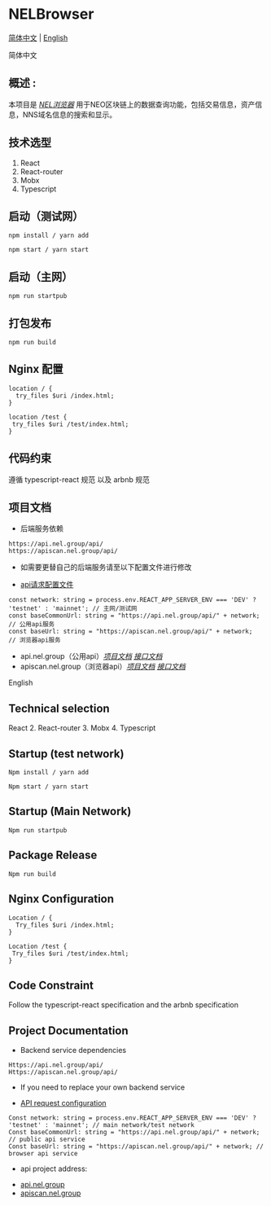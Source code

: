 # NELBrowser
[简体中文](#zh) |    [English](#en) 

<a name="zh">简体中文</a>
## 概述 :
本项目是 _[NEL浏览器](https://scan.nel.group/)_ 用于NEO区块链上的数据查询功能，包括交易信息，资产信息，NNS域名信息的搜索和显示。
## 技术选型
1. React
2. React-router
3. Mobx
4. Typescript

## 启动（测试网）

```shell
npm install / yarn add
```

```shell
npm start / yarn start
```
## 启动（主网）
```shell
npm run startpub
```
## 打包发布
```shell
npm run build
```

## Nginx 配置
```shell
location / {
  try_files $uri /index.html;
}

location /test {
 try_files $uri /test/index.html;
}
```

## 代码约束

遵循 typescript-react 规范 以及 arbnb 规范

## 项目文档

* 后端服务依赖
```shell
https://api.nel.group/api/
https://apiscan.nel.group/api/
```

* 如需要更替自己的后端服务请至以下配置文件进行修改
- [api请求配置文件](https://github.com/NewEconoLab/NELBrowser-Web-React/blob/master/src/utils/request.ts)
```shell
const network: string = process.env.REACT_APP_SERVER_ENV === 'DEV' ? 'testnet' : 'mainnet'; // 主网/测试网
const baseCommonUrl: string = "https://api.nel.group/api/" + network; // 公用api服务
const baseUrl: string = "https://apiscan.nel.group/api/" + network;   // 浏览器api服务
```
* api.nel.group（公用api）_[项目文档](https://github.com/NewEconoLab/NEO_Block_API/blob/master/README.md)_  _[接口文档](http://www.xiaoyaoji.cn/doc/1IoeLt6k57)_
* apiscan.nel.group（浏览器api）_[项目文档](https://github.com/NewEconoLab/NEL_Scan_API/blob/master/README.md)_ _[接口文档](http://www.xiaoyaoji.cn/doc/2veptPpn9o/edit)_

<a name="en">English</a>
## Technical selection
React
2. React-router
3. Mobx
4. Typescript

## Startup (test network)

```shell
Npm install / yarn add
```

```shell
Npm start / yarn start
```
## Startup (Main Network)
```shell
Npm run startpub
```
## Package Release
```shell
Npm run build
```

## Nginx Configuration
```shell
Location / {
  Try_files $uri /index.html;
}

Location /test {
 Try_files $uri /test/index.html;
}
```

## Code Constraint

Follow the typescript-react specification and the arbnb specification

## Project Documentation

* Backend service dependencies
```shell
Https://api.nel.group/api/
Https://apiscan.nel.group/api/
```

* If you need to replace your own backend service
- [API request configuration](https://github.com/NewEconoLab/NELBrowser-Web-React/blob/master/src/utils/request.ts)
```shell
Const network: string = process.env.REACT_APP_SERVER_ENV === 'DEV' ? 'testnet' : 'mainnet'; // main network/test network
Const baseCommonUrl: string = "https://api.nel.group/api/" + network; // public api service
Const baseUrl: string = "https://apiscan.nel.group/api/" + network; // browser api service
```
* api project address:
- [api.nel.group](https://github.com/NewEconoLab/NEO_Block_API/blob/master/README.md)
- [apiscan.nel.group](https://github.com/NewEconoLab/NEL_Scan_API/blob/master/README.md)

